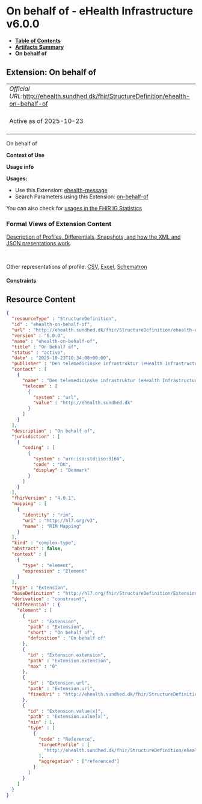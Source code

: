 # On behalf of - eHealth Infrastructure v6.0.0

* [**Table of Contents**](toc.md)
* [**Artifacts Summary**](artifacts.md)
* **On behalf of**

## Extension: On behalf of 

| | |
| :--- | :--- |
| *Official URL*:http://ehealth.sundhed.dk/fhir/StructureDefinition/ehealth-on-behalf-of | *Version*:6.0.0 |
| Active as of 2025-10-23 | *Computable Name*:ehealth-on-behalf-of |

On behalf of

**Context of Use**

**Usage info**

**Usages:**

* Use this Extension: [ehealth-message](StructureDefinition-ehealth-message.md)
* Search Parameters using this Extension: [on-behalf-of](SearchParameter-ehealth-communication-search-on-behalf-of.md)

You can also check for [usages in the FHIR IG Statistics](https://packages2.fhir.org/xig/dk.ehealth.sundhed.fhir.ig.core|current/StructureDefinition/ehealth-on-behalf-of)

### Formal Views of Extension Content

 [Description of Profiles, Differentials, Snapshots, and how the XML and JSON presentations work](http://build.fhir.org/ig/FHIR/ig-guidance/readingIgs.html#structure-definitions). 

 

Other representations of profile: [CSV](StructureDefinition-ehealth-on-behalf-of.csv), [Excel](StructureDefinition-ehealth-on-behalf-of.xlsx), [Schematron](StructureDefinition-ehealth-on-behalf-of.sch) 

#### Constraints



## Resource Content

```json
{
  "resourceType" : "StructureDefinition",
  "id" : "ehealth-on-behalf-of",
  "url" : "http://ehealth.sundhed.dk/fhir/StructureDefinition/ehealth-on-behalf-of",
  "version" : "6.0.0",
  "name" : "ehealth-on-behalf-of",
  "title" : "On behalf of",
  "status" : "active",
  "date" : "2025-10-23T10:34:08+00:00",
  "publisher" : "Den telemedicinske infrastruktur (eHealth Infrastructure)",
  "contact" : [
    {
      "name" : "Den telemedicinske infrastruktur (eHealth Infrastructure)",
      "telecom" : [
        {
          "system" : "url",
          "value" : "http://ehealth.sundhed.dk"
        }
      ]
    }
  ],
  "description" : "On behalf of",
  "jurisdiction" : [
    {
      "coding" : [
        {
          "system" : "urn:iso:std:iso:3166",
          "code" : "DK",
          "display" : "Denmark"
        }
      ]
    }
  ],
  "fhirVersion" : "4.0.1",
  "mapping" : [
    {
      "identity" : "rim",
      "uri" : "http://hl7.org/v3",
      "name" : "RIM Mapping"
    }
  ],
  "kind" : "complex-type",
  "abstract" : false,
  "context" : [
    {
      "type" : "element",
      "expression" : "Element"
    }
  ],
  "type" : "Extension",
  "baseDefinition" : "http://hl7.org/fhir/StructureDefinition/Extension",
  "derivation" : "constraint",
  "differential" : {
    "element" : [
      {
        "id" : "Extension",
        "path" : "Extension",
        "short" : "On behalf of",
        "definition" : "On behalf of"
      },
      {
        "id" : "Extension.extension",
        "path" : "Extension.extension",
        "max" : "0"
      },
      {
        "id" : "Extension.url",
        "path" : "Extension.url",
        "fixedUri" : "http://ehealth.sundhed.dk/fhir/StructureDefinition/ehealth-on-behalf-of"
      },
      {
        "id" : "Extension.value[x]",
        "path" : "Extension.value[x]",
        "min" : 1,
        "type" : [
          {
            "code" : "Reference",
            "targetProfile" : [
              "http://ehealth.sundhed.dk/fhir/StructureDefinition/ehealth-careteam"
            ],
            "aggregation" : ["referenced"]
          }
        ]
      }
    ]
  }
}

```
